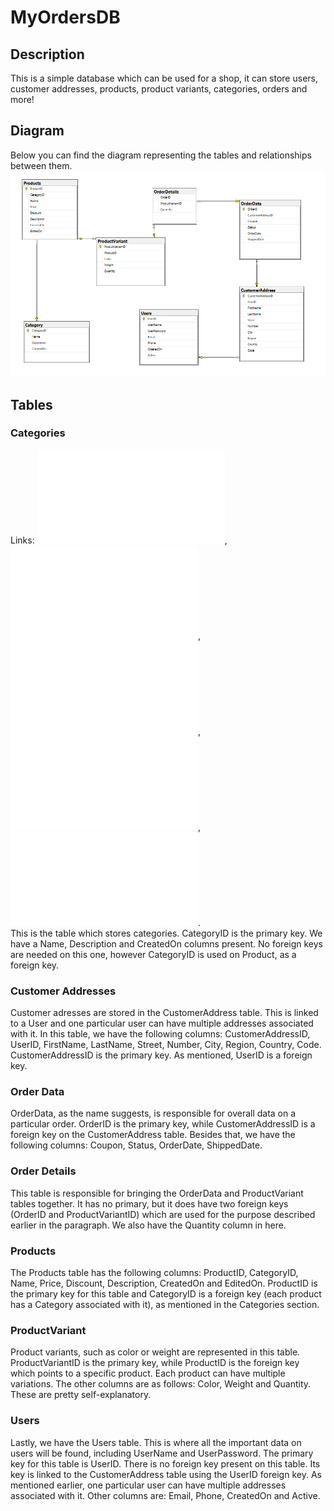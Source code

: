 # MyOrdersDB
## Description 
This is a simple database which can be used for a shop, it can store users, customer addresses, products, product variants, categories, orders and more! 
## Diagram 
Below you can find the diagram representing the tables and relationships between them. 
![Database Diagram](Images/Diagrams/DatabaseDiagram.png)
## Tables 
### Categories 
Links: ![Create Tables](Database/Queries/CreateTables/CreateCategory.txt), ![Insert Into Tables](Database/Queries/InsertIntoTables/InsertCategories.txt), ![Update Rows](Database/Queries/UpdateRows/UpdateCategories.txt), ![Delete Rows](Database/Queries/DeleteRows/DeleteCategories.txt), ![Select Records](Database/Queries/SelectRecords/SelectCategory.txt).  
This is the table which stores categories. CategoryID is the primary key. We have a Name, Description and CreatedOn columns present. No foreign keys are needed on this one, however CategoryID is used on Product, as a foreign key. 
### Customer Addresses 
Customer adresses are stored in the CustomerAddress table. This is linked to a User and one particular user can have multiple addresses associated with it. In this table, we have the following columns: CustomerAddressID, UserID, FirstName, LastName, Street, Number, City, Region, Country, Code. CustomerAddressID is the primary key. As mentioned, UserID is a foreign key. 
### Order Data 
OrderData, as the name suggests, is responsible for overall data on a particular order. OrderID is the primary key, while CustomerAddressID is a foreign key on the CustomerAddress table. Besides that, we have the following columns: Coupon, Status, OrderDate, ShippedDate. 
### Order Details 
This table is responsible for bringing the OrderData and ProductVariant tables together. It has no primary, but it does have two foreign keys (OrderID and ProductVariantID) which are used for the purpose described earlier in the paragraph. We also have the Quantity column in here. 
### Products 
The Products table has the following columns: ProductID, CategoryID, Name, Price, Discount, Description, CreatedOn and EditedOn. ProductID is the primary key for this table and CategoryID is a foreign key (each product has a Category associated with it), as mentioned in the Categories section. 
### ProductVariant  
Product variants, such as color or weight are represented in this table. ProductVariantID is the primary key, while ProductID is the foreign key which points to a specific product. Each product can have multiple variations. The other columns are as follows: Color, Weight and Quantity. These are pretty self-explanatory. 
### Users 
Lastly, we have the Users table. This is where all the important data on users will be found, including UserName and UserPassword. The primary key for this table is UserID. There is no foreign key present on this table. Its key is linked to the CustomerAddress table using the UserID foreign key. As mentioned earlier, one particular user can have multiple addresses associated with it. Other columns are: Email, Phone, CreatedOn and Active. 

